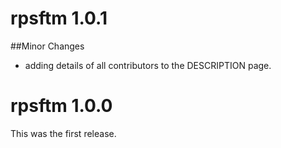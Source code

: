# rpsftm 1.0.1

##Minor Changes

* adding details of all contributors to the DESCRIPTION page.


# rpsftm 1.0.0
This was the first release.
